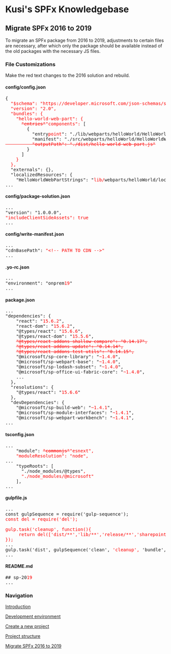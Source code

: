 # Kusi's SPFx Knowledgebase

## Migrate SPFx 2016 to 2019

To migrate an SPFx package from 2016 to 2019, adjustments to certain files are necessary, after which only the package should be available instead of the old packages with the necessary JS files.

### File Customizations

Make the red text changes to the 2016 solution and rebuild.

#### config/config.json

<pre>
{
  <span style='color:red'>"$schema": "https://developer.microsoft.com/json-schemas/spfx-build/config.2.0.schema.json",
  "version": "2.0",
  "bundles": {
    "hello-world-web-part": {
      <s>"entries"</s>"components": </span>[
        {
          "entry<span style='color:red'>point</span>": "./lib/webparts/helloWorld/HelloWorldWebPart.js",
          "manifest": "./src/webparts/helloWorld/HelloWorldWebPart.manifest.json"<span style='color:red'><s>,
          "outputPath": "./dist/hello-world-web-part.js"</s></span>
        }
      ]
    <span style='color:red'>}
  },</span>
  "externals": {},
  "localizedResources": {
    "HelloWorldWebPartStrings": "<span style='color:red'>lib/</span>webparts/helloWorld/loc/{locale}.js"
...
</pre>

#### config/package-solution.json

<pre>
...
"version": "1.0.0.0",
<span style='color:red'>"includeClientSideAssets": true</span>
...
</pre>

#### config/write-manifest.json

<pre>
...
"cdnBasePath": <span style='color:red'>"&lt;!-- PATH TO CDN --&gt;"</span>
...
</pre>

#### .yo-rc.json

<pre>
...
"environment": "onprem<span style='color:red'>19</span>"
...
</pre>

#### package.json

<pre>
...
"dependencies": {
    "react": "<span style='color:red'>15.6.2</span>",
    "react-dom": "<span style='color:red'>15.6.2</span>",
    "@types/react": "<span style='color:red'>15.6.6</span>",
    "@types/react-dom": "<span style='color:red'>15.5.6</span>",
    <span style='color:red'><s>"@types/react-addons-shallow-compare": "0.14.17",</s></span>
    <span style='color:red'><s>"@types/react-addons-update": "0.14.14",</s></span>
    <span style='color:red'><s>"@types/react-addons-test-utils": "0.14.15",</s></span>
    "@microsoft/sp-core-library": "<span style='color:red'>~1.4.0</span>",
    "@microsoft/sp-webpart-base": "<span style='color:red'>~1.4.0</span>",
    "@microsoft/sp-lodash-subset": "<span style='color:red'>~1.4.0</span>",
    "@microsoft/sp-office-ui-fabric-core": "<span style='color:red'>~1.4.0</span>",
    ...
  },
  "resolutions": {
    "@types/react": "<span style='color:red'>15.6.6</span>"
  },
  "devDependencies": {
    "@microsoft/sp-build-web": "<span style='color:red'>~1.4.1</span>",
    "@microsoft/sp-module-interfaces": "<span style='color:red'>~1.4.1</span>",
    "@microsoft/sp-webpart-workbench": "<span style='color:red'>~1.4.1</span>",
...
</pre>

#### tsconfig.json

<pre>
...
    "module": <span style='color:red'><s>"commonjs"</s>"esnext",
    "moduleResolution": "node",</span>
...
    "typeRoots": [
      "./node_modules/@types"<span style='color:red'>,
      "./node_modules/@microsoft"</span>
    ],
...
</pre>

#### gulpfile.js

<pre>
...
const gulpSequence = require('gulp-sequence');
<span style='color:red'>const del = require('del');

gulp.task('cleanup', function(){
     return del(['dist/**','lib/**','release/**','sharepoint/**','temp/**'], {force:true});
});</span>
...
gulp.task('dist', gulpSequence('clean', <span style='color:red'>'cleanup',</span> 'bundle', 'package-solution'));
...
</pre>

#### README.md

<pre>
## sp-20<span style='color:red'>19</span>
...
</pre>

### Navigation

[Introduction](intro.md)

[Development environment](devenv.md)

[Create a new project](createProject.md)

[Project structure](projectStructure.md)

[Migrate SPFx 2016 to 2019](migrate16to19.md)
